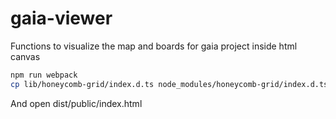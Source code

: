 # gaia-viewer
Functions to visualize the map and boards for gaia project inside html canvas

```bash
npm run webpack
cp lib/honeycomb-grid/index.d.ts node_modules/honeycomb-grid/index.d.ts
```

And open dist/public/index.html
